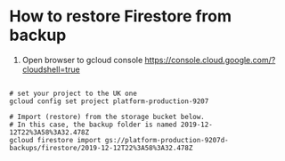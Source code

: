 # How to restore Firestore from backup

1. Open browser to gcloud console
https://console.cloud.google.com/?cloudshell=true

```

# set your project to the UK one
gcloud config set project platform-production-9207

# Import (restore) from the storage bucket below. 
# In this case, the backup folder is named 2019-12-12T22%3A58%3A32.478Z
gcloud firestore import gs://platform-production-9207d-backups/firestore/2019-12-12T22%3A58%3A32.478Z

```
